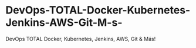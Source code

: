 # DevOps-TOTAL-Docker-Kubernetes-Jenkins-AWS-Git-M-s-
DevOps TOTAL Docker, Kubernetes, Jenkins, AWS, Git &amp; Más!
